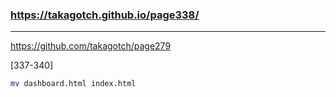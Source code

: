 ### https://takagotch.github.io/page338/
---
https://github.com/takagotch/page279

[337-340]

```sh
mv dashboard.html index.html


```

```
```

```
```


